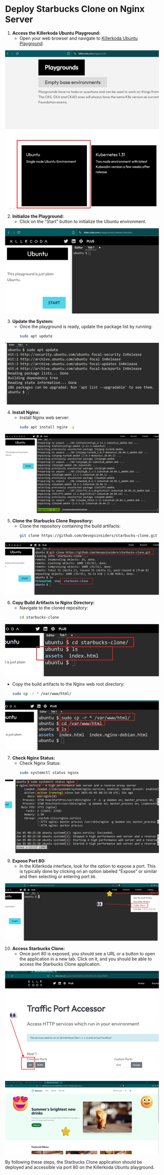 # Deploy Starbucks Clone on Nginx Server

1. **Access the Killerkoda Ubuntu Playground:**
   - Open your web browser and navigate to [Killerkoda Ubuntu Playground](https://killercoda.com/playgrounds/scenario/ubuntu).

![alt text](images/image.png)

2. **Initialize the Playground:**
   - Click on the "Start" button to initialize the Ubuntu environment.

![alt text](images/image-1.png)

3. **Update the System:**
   - Once the playground is ready, update the package list by running:
     ```sh
     sudo apt update
     ```
![alt text](images/image-2.png)

4. **Install Nginx:**
   - Install Nginx web server:
     ```sh
     sudo apt install nginx -y
     ```
![alt text](images/image-3.png)

5. **Clone the Starbucks Clone Repository:**
   - Clone the repository containing the build artifacts:
     ```sh
     git clone https://github.com/devopsinsiders/starbucks-clone.git
     ```
![alt text](images/image-4.png)

6. **Copy Build Artifacts to Nginx Directory:**
   - Navigate to the cloned repository:
     ```sh
     cd starbucks-clone
     ```
![alt text](images/image-5.png)

   - Copy the build artifacts to the Nginx web root directory:
     ```sh
     sudo cp -r * /var/www/html/
     ```
![alt text](images/image-6.png)

7. **Check Nginx Status:**
   - Check Nginx  Status:
     ```sh
     sudo systemctl status nginx
     ```
![alt text](images/image-7.png)

9. **Expose Port 80:**
    - In the Killerkoda interface, look for the option to expose a port. This is typically done by clicking on an option labeled "Expose" or similar and then selecting or entering port `80`.

![alt text](images/image-8.png)

10. **Access Starbucks Clone:**
    - Once port 80 is exposed, you should see a URL or a button to open the application in a new tab. Click on it, and you should be able to access the Starbucks Clone application.

![alt text](images/image-9.png)

![alt text](images/image-10.png)

By following these steps, the Starbucks Clone application should be deployed and accessible via port 80 on the Killerkoda Ubuntu playground.

